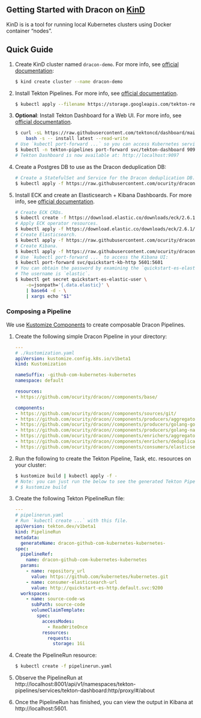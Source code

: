 ## Getting Started with Dracon on [KinD](https://kind.sigs.k8s.io/)

KinD is is a tool for running local Kubernetes clusters using Docker container “nodes”.

## Quick Guide


1. Create KinD cluster named `dracon-demo`. For more info, see [official documentation](https://kind.sigs.k8s.io/docs/user/quick-start/#creating-a-cluster):

    ```bash
    $ kind create cluster --name dracon-demo
    ```

2. Install Tekton Pipelines. For more info, see [official documentation](https://tekton.dev/docs/installation/pipelines/#installing-tekton-pipelines-on-kubernetes).

    ```bash
    $ kubectl apply --filename https://storage.googleapis.com/tekton-releases/pipeline/latest/release.yaml
    ```

3. **Optional**: Install Tekton Dashboard for a Web UI. For more info, see [official documentation](https://github.com/tektoncd/dashboard/blob/main/docs/install.md).

    ```bash
    $ curl -sL https://raw.githubusercontent.com/tektoncd/dashboard/main/scripts/release-installer | \
        bash -s -- install latest --read-write
    # Use `kubectl port-forward ...` so you can access Kubernetes services on your local machine.
    $ kubectl -n tekton-pipelines port-forward svc/tekton-dashboard 9097:9097
    # Tekton Dashboard is now available at: http://localhost:9097
    ```

4. Create a Postgres DB to use as the Dracon deduplication DB:

    ```bash
    # Create a StatefulSet and Service for the Dracon deduplication DB. In production, we recommend using a production-ready or managed Postgres deployment.
    $ kubectl apply -f https://raw.githubusercontent.com/ocurity/dracon-community-pipelines/main/resources/deduplication-enricher-db.yaml
    ```

5. Install ECK and create an Elasticsearch + Kibana Dashboards. For more info, see [official documentation](https://www.elastic.co/guide/en/cloud-on-k8s/current/k8s-deploy-eck.html).

    ```bash
    # Create ECK CRDs.
    $ kubectl create -f https://download.elastic.co/downloads/eck/2.6.1/crds.yaml
    # Apply ECK operator resources.
    $ kubectl apply -f https://download.elastic.co/downloads/eck/2.6.1/operator.yaml
    # Create Elasticsearch.
    $ kubectl apply -f https://raw.githubusercontent.com/ocurity/dracon-community-pipelines/main/resources/eck-elasticsearch.yaml
    # Create Kibana.
    $ kubectl apply -f https://raw.githubusercontent.com/ocurity/dracon-community-pipelines/main/resources/eck-kibana.yaml
    # Use `kubectl port-forward ...` to access the Kibana UI:
    $ kubectl port-forward svc/quickstart-kb-http 5601:5601
    # You can obtain the password by examining the `quickstart-es-elastic-user` secret:
    # The username is `elastic`.
    $ kubectl get secret quickstart-es-elastic-user \
        -o=jsonpath='{.data.elastic}' \
        | base64 -d - \
        | xargs echo "$1"
    ```

### Composing a Pipeline

We use [Kustomize Components](https://github.com/kubernetes-sigs/kustomize/blob/master/examples/components.md) to create composable Dracon Pipelines.

1. Create the following simple Dracon Pipeline in your directory:

    ```yaml
    ---
    # ./kustomization.yaml
    apiVersion: kustomize.config.k8s.io/v1beta1
    kind: Kustomization

    nameSuffix: -github-com-kubernetes-kubernetes
    namespace: default

    resources:
    - https://github.com/ocurity/dracon//components/base/

    components:
    - https://github.com/ocurity/dracon//components/sources/git/
    - https://github.com/ocurity/dracon//components/producers/aggregator/
    - https://github.com/ocurity/dracon//components/producers/golang-gosec/
    - https://github.com/ocurity/dracon//components/producers/golang-nancy/
    - https://github.com/ocurity/dracon//components/enrichers/aggregator/
    - https://github.com/ocurity/dracon//components/enrichers/deduplication/
    - https://github.com/ocurity/dracon//components/consumers/elasticsearch/
    ```

2. Run the following to create the Tekton Pipeline, Task, etc. resources on your cluster:

    ```bash
    $ kustomize build | kubectl apply -f -
    # Note: you can just run the below to see the generated Tekton Pipeline resources
    # $ kustomize build
    ```

3. Create the following Tekton PipelineRun file:

    ```yaml
    ---
    # pipelinerun.yaml
    # Run `kubectl create ...` with this file.
    apiVersion: tekton.dev/v1beta1
    kind: PipelineRun
    metadata:
      generateName: dracon-github-com-kubernetes-kubernetes-
    spec:
      pipelineRef:
        name: dracon-github-com-kubernetes-kubernetes
      params:
        - name: repository_url
          value: https://github.com/kubernetes/kubernetes.git
        - name: consumer-elasticsearch-url
          value: http://quickstart-es-http.default.svc:9200
      workspaces:
        - name: source-code-ws
          subPath: source-code
          volumeClaimTemplate:
            spec:
              accessModes:
                - ReadWriteOnce
              resources:
                requests:
                  storage: 1Gi
    ```

4. Create the PipelineRun resource:

    ```bash
    $ kubectl create -f pipelinerun.yaml
    ```

5. Observe the PipelineRun at http://localhost:8001/api/v1/namespaces/tekton-pipelines/services/tekton-dashboard:http/proxy/#/about

6. Once the PipelineRun has finished, you can view the output in Kibana at http://localhost:5601.
